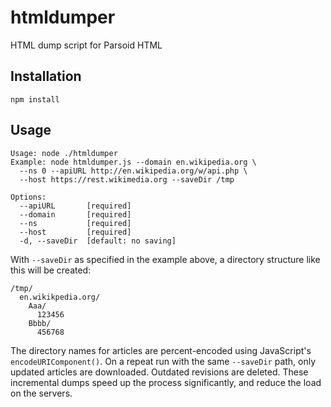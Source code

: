 # htmldumper
HTML dump script for Parsoid HTML

## Installation

`npm install`

## Usage

```
Usage: node ./htmldumper
Example: node htmldumper.js --domain en.wikipedia.org \
  --ns 0 --apiURL http://en.wikipedia.org/w/api.php \
  --host https://rest.wikimedia.org --saveDir /tmp

Options:
  --apiURL       [required]
  --domain       [required]
  --ns           [required]
  --host         [required]
  -d, --saveDir  [default: no saving]
```

With `--saveDir` as specified in the example above, a directory structure like
this will be created:

```
/tmp/
  en.wikikpedia.org/
    Aaa/
      123456
    Bbbb/
      456768
```

The directory names for articles are percent-encoded using JavaScript's
`encodeURIComponent()`. On a repeat run with the same `--saveDir` path, only
updated articles are downloaded. Outdated revisions are deleted. These
incremental dumps speed up the process significantly, and reduce the load on
the servers.
